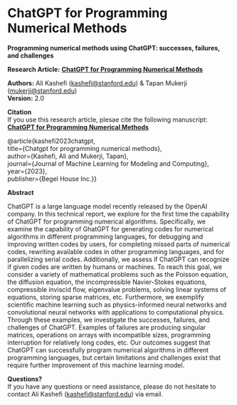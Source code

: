 # ChatGPT for Programming Numerical Methods
**Programming numerical methods using ChatGPT: successes, failures, and challenges**

**Research Article:**
**[ChatGPT for Programming Numerical Methods](https://arxiv.org/pdf/2303.12093.pdf)**

**Authors:** Ali Kashefi (kashefi@stanford.edu) & Tapan Mukerji (mukerji@stanford.edu)<br>
**Version:** 2.0 <br>

**Citation** <br>
If you use this research article, plesae cite the following manuscript: <br>
**[ChatGPT for Programming Numerical Methods](https://arxiv.org/pdf/2303.12093.pdf)**

@article{kashefi2023chatgpt, <br>
  title={Chatgpt for programming numerical methods}, <br>
  author={Kashefi, Ali and Mukerji, Tapan}, <br>
  journal={Journal of Machine Learning for Modeling and Computing}, <br>
  year={2023}, <br>
  publisher={Begel House Inc.}} <br>

**Abstract**

ChatGPT is a large language model recently released  by the OpenAI company. In this technical report, we explore for the first time the capability of ChatGPT for programming numerical algorithms. Specifically, we examine the capability of GhatGPT for generating codes for numerical algorithms in different programming languages, for debugging and improving written codes by users, for completing missed parts of numerical codes, rewriting available codes in other programming languages, and for parallelizing serial codes. Additionally, we assess if ChatGPT can recognize if given codes are written by humans or machines. To reach this goal, we consider a variety of mathematical problems such as the Poisson equation, the diffusion equation, the incompressible Navier-Stokes equations, compressible inviscid flow, eigenvalue problems, solving linear systems of equations, storing sparse matrices, etc. Furthermore, we exemplify scientific machine learning such as physics-informed neural networks and convolutional neural networks with applications to computational physics. Through these examples, we investigate the successes, failures, and challenges of ChatGPT. Examples of failures are producing singular matrices, operations on arrays with incompatible sizes, programming interruption for relatively long codes, etc. Our outcomes suggest that ChatGPT can successfully program numerical algorithms in different programming languages, but certain limitations and challenges exist that require further improvement of this machine learning model.

**Questions?** <br>
If you have any questions or need assistance, please do not hesitate to contact Ali Kashefi (kashefi@stanford.edu) via email.
